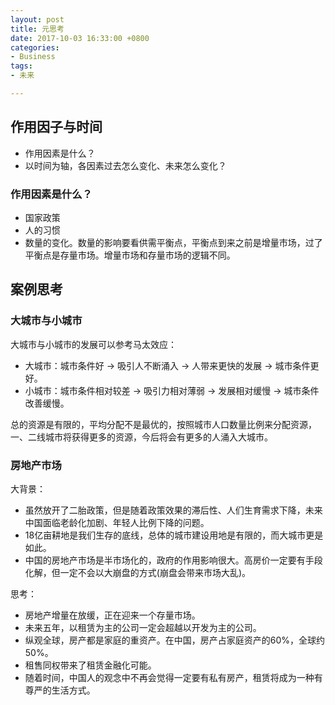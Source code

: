 ```yaml
---
layout: post
title: 元思考
date: 2017-10-03 16:33:00 +0800
categories:
- Business
tags:
- 未来

---
```


## 作用因子与时间

- 作用因素是什么？
- 以时间为轴，各因素过去怎么变化、未来怎么变化？

### 作用因素是什么？

- 国家政策
- 人的习惯
- 数量的变化。数量的影响要看供需平衡点，平衡点到来之前是增量市场，过了平衡点是存量市场。增量市场和存量市场的逻辑不同。



## 案例思考

### 大城市与小城市

大城市与小城市的发展可以参考马太效应：

- 大城市：城市条件好 -> 吸引人不断涌入 -> 人带来更快的发展 -> 城市条件更好。
- 小城市：城市条件相对较差 -> 吸引力相对薄弱 -> 发展相对缓慢 -> 城市条件改善缓慢。

总的资源是有限的，平均分配不是最优的，按照城市人口数量比例来分配资源，一、二线城市将获得更多的资源，今后将会有更多的人涌入大城市。

### 房地产市场

大背景：

- 虽然放开了二胎政策，但是随着政策效果的滞后性、人们生育需求下降，未来中国面临老龄化加剧、年轻人比例下降的问题。
- 18亿亩耕地是我们生存的底线，总体的城市建设用地是有限的，而大城市更是如此。
- 中国的房地产市场是半市场化的，政府的作用影响很大。高房价一定要有手段化解，但一定不会以大崩盘的方式(崩盘会带来市场大乱)。

思考：

- 房地产增量在放缓，正在迎来一个存量市场。
- 未来五年，以租赁为主的公司一定会超越以开发为主的公司。
- 纵观全球，房产都是家庭的重资产。在中国，房产占家庭资产的60%，全球约50%。
- 租售同权带来了租赁金融化可能。
- 随着时间，中国人的观念中不再会觉得一定要有私有房产，租赁将成为一种有尊严的生活方式。


